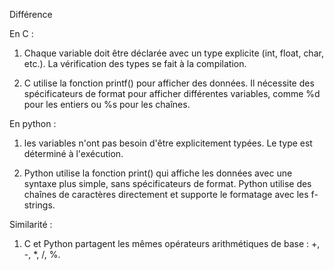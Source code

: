 Différence 

En C :

1. Chaque variable doit être déclarée avec un type explicite (int, float, char, etc.). La vérification des types se fait à la compilation.

2. C utilise la fonction printf() pour afficher des données. Il nécessite des spécificateurs de format pour afficher différentes variables, comme %d pour les entiers ou %s pour les chaînes.

En python :
 
1. les variables n'ont pas besoin d'être explicitement typées. Le type est déterminé à l'exécution.

2. Python utilise la fonction print() qui affiche les données avec une syntaxe plus simple, sans spécificateurs de format. Python utilise des chaînes de caractères directement et supporte le formatage avec les f-strings.


Similarité :

1. C et Python partagent les mêmes opérateurs arithmétiques de base : +, -, *, /, %.